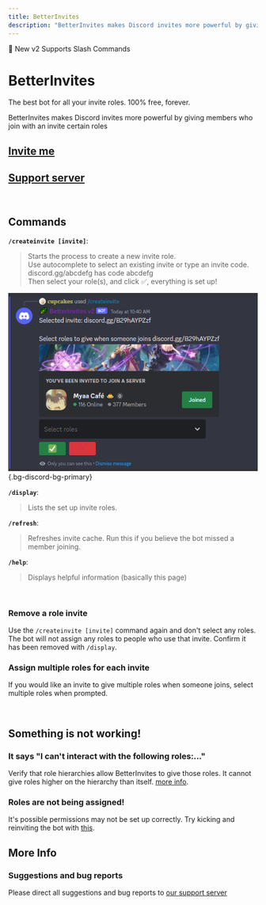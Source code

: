 ```yaml
---
title: BetterInvites
description: "BetterInvites makes Discord invites more powerful by giving members who join with an invite certain roles"
---
```


<span class="px-3 py-1 rounded-full bg-green-600 text-white text-xs select-none">📣 New v2</span> 
<span class="px-3 py-1 rounded-full bg-green-600 text-white text-xs select-none">Supports Slash Commands</span> 

<!-- <a href="/status/"><span class="px-3 py-1 rounded bg-yellow-400 text-black text-xs select-none">⚠️ Active Issues - Read More</span></a>  -->


# BetterInvites

<div class="text-xl">The best bot for all your invite roles. 100% free, forever.</div>

BetterInvites makes Discord invites more powerful by giving members who join with an invite certain roles

## [Invite me](https://thymedev.github.io/invite/betterinvites)
## [Support server](https://thymedev.github.io/discord.html)

<br />

## Commands
**`/createinvite [invite]`**: 
>Starts the process to create a new invite role.  
>Use autocomplete to select an existing invite or type an invite code. discord.gg/abcdefg has code abcdefg  
>Then select your role(s), and click ✅, everything is set up!

![Image of /createinvite command, with an invite selected](./4191f8619c91a1a76d23623b4f5e709c.png){.bg-discord-bg-primary}

**`/display`**:
>Lists the set up invite roles.

**`/refresh`**:
>Refreshes invite cache. Run this if you believe the bot missed a member joining.

**`/help`**:
>Displays helpful information (basically this page)

<br />

### Remove a role invite
Use the `/createinvite [invite]` command again and don't select any roles. The bot will not assign any roles to people who use that invite.
Confirm it has been removed with `/display`.

### Assign multiple roles for each invite
If you would like an invite to give multiple roles when someone joins, select multiple roles when prompted.

<br />

## Something is not working!
### It says "I can't interact with the following roles:..."
Verify that role hierarchies allow BetterInvites to give those roles. It cannot give roles higher on the hierarchy than itself. [more info](https://support.discord.com/hc/en-us/articles/214836687-Role-Management-101).

### Roles are not being assigned!
It's possible permissions may not be set up correctly. Try kicking and reinviting the bot with [this](https://thymedev.github.io/invite/betterinvites).

## More Info

### Suggestions and bug reports
Please direct all suggestions and bug reports to [our support server](https://thymedev.github.io/discord.html)
